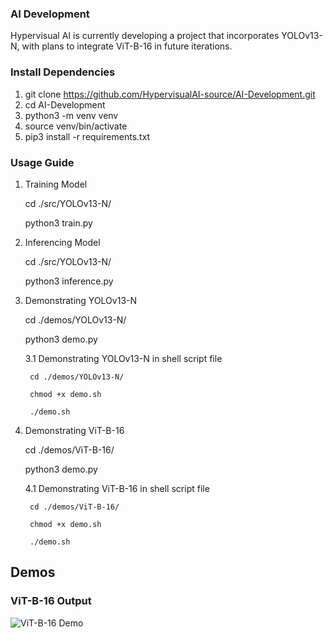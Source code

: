 
### AI Development                                                                                        
Hypervisual AI is currently developing a project that incorporates YOLOv13-N, with plans to integrate ViT-B-16 in future iterations.
                                                                                                    
### Install Dependencies                                                              
1. git clone https://github.com/HypervisualAI-source/AI-Development.git                      
2. cd AI-Development
3. python3 -m venv venv
4. source venv/bin/activate
5. pip3 install -r requirements.txt

### Usage Guide
1. Training Model

    cd ./src/YOLOv13-N/
   
	python3 train.py      
	
3. Inferencing Model
   
    cd ./src/YOLOv13-N/
                      
	python3 inference.py

5. Demonstrating YOLOv13-N
   
    cd ./demos/YOLOv13-N/
   
	python3 demo.py 

    3.1 Demonstrating YOLOv13-N in shell script file
   
        cd ./demos/YOLOv13-N/

        chmod +x demo.sh
   
	    ./demo.sh

7. Demonstrating ViT-B-16
   
    cd ./demos/ViT-B-16/
   
	python3 demo.py                  
                                       
    4.1 Demonstrating ViT-B-16 in shell script file
   
        cd ./demos/ViT-B-16/
   
        chmod +x demo.sh
   
	    ./demo.sh

## Demos

### ViT-B-16 Output
![ViT-B-16 Demo](demos/ViT-B-16/source/vit_output_2.gif)











